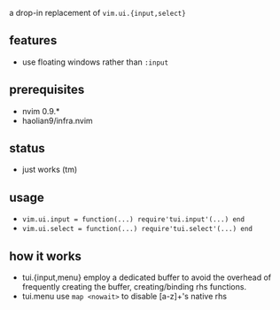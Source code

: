 a drop-in replacement of `vim.ui.{input,select}`

## features
* use floating windows rather than `:input`

## prerequisites
* nvim 0.9.*
* haolian9/infra.nvim

## status
* just works (tm)

## usage
* `vim.ui.input = function(...) require'tui.input'(...) end`
* `vim.ui.select = function(...) require'tui.select'(...) end`

## how it works
* tui.{input,menu} employ a dedicated buffer to avoid the overhead of frequently 
    creating the buffer, creating/binding rhs functions.
* tui.menu use `map <nowait>` to disable [a-z]+'s native rhs

